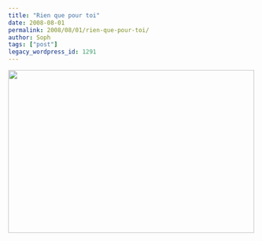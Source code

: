 ```yaml
---
title: "Rien que pour toi"
date: 2008-08-01
permalink: 2008/08/01/rien-que-pour-toi/
author: Soph
tags: ["post"]
legacy_wordpress_id: 1291
---
```


[<img class="alignnone size-full wp-image-143" title="pourtoi" src="http://64k.be/wp-content/uploads/2008/08/pourtoi.jpg" alt="" width="500" height="332" />](http://www.flickr.com/photos/64k/sets/72157603889459602/)

<!-- excerpt -->
